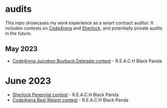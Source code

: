 # audits

This repo showcases my work experience as a smart contract auditor. It includes contests on [Code4rena](https://code4rena.com/) and [Sherlock](https://www.sherlock.xyz/), and potentially private audits in the future.

## May 2023

- [Code4rena Juicebox Buyback Delegate contest]() - R.E.A.C.H Black Panda

# June 2023

- [Sherlock Perennial contest]() - R.E.A.C.H Black Panda
- [Code4rena Real Wagmi contest]() - R.E.A.C.H Black Panda
